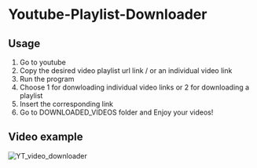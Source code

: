 # Youtube-Playlist-Downloader

## Usage
1. Go to youtube
2. Copy the desired video playlist url link / or an individual video link
3. Run the program
4. Choose 1 for donwloading individual video links or 2 for downloading a playlist
5. Insert the corresponding link
6. Go to DOWNLOADED_VIDEOS folder and Enjoy your videos!

## Video example
![YT_video_downloader](https://user-images.githubusercontent.com/77191089/221165708-9c6d5f04-322c-49a1-a7b9-c7fc3e9a4535.gif)
